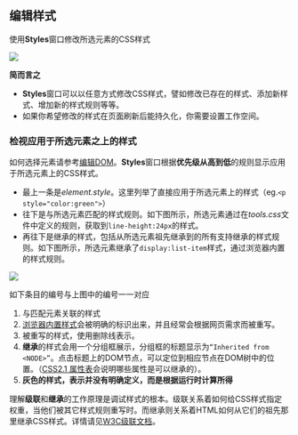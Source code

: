 ## 编辑样式

使用**Styles**窗口修改所选元素的CSS样式

![](https://developers.google.cn/web/tools/chrome-devtools/inspect-styles/imgs/styles-pane.png)

**简而言之**

* **Styles**窗口可以以任意方式修改CSS样式，譬如修改已存在的样式、添加新样式、增加新的样式规则等等。
* 如果你希望修改的样式在页面刷新后能持久化，你需要设置工作空间。

### 检视应用于所选元素之上的样式

如何选择元素请参考[编辑DOM](编辑dom.md)。**Styles**窗口根据**优先级从高到低**的规则显示应用于所选元素上的CSS样式。

* 最上一条是*element.style*。这里列举了直接应用于所选元素上的样式（eg.`<p style="color:green">`）
* 往下是与所选元素匹配的样式规则。如下图所示，所选元素通过在*tools.css*文件中定义的规则，获取到`line-height:24px`的样式。
* 再往下是继承的样式，包括从所选元素祖先继承到的所有支持继承的样式规则。如下图所示，所选元素继承了`display:list-item`样式，通过浏览器内置的样式规则。

![](https://developers.google.cn/web/tools/chrome-devtools/inspect-styles/imgs/styles-annotated.png)

如下条目的编号与上图中的编号一一对应

1. 与匹配元素关联的样式
2. [浏览器内置样式](https://meiert.com/en/blog/20070922/user-agent-style-sheets/)会被明确的标识出来，并且经常会根据网页需求而被重写。
3. 被重写的样式，使用删除线表示。
4. **继承**的样式会用一个分组框展示，分组框的标题显示为`“Inherited from <NODE>”`。点击标题上的DOM节点，可以定位到相应节点在DOM树中的位置。（[CSS2.1 属性表](http://www.w3.org/TR/CSS21/propidx.html)会说明哪些属性是可以继承的）。
5. **灰色的样式，表示并没有明确定义，而是根据运行时计算所得**

理解**级联**和**继承**的工作原理是调试样式的根本。级联关系着如何给CSS样式指定权重，当他们被其它样式规则重写时。而继承则关系着HTML如何从它们的祖先那里继承CSS样式。详情请见[W3C级联文档](http://www.w3.org/TR/CSS2/cascade.html)。

